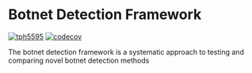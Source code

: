 # Botnet Detection Framework
[![tph5595](https://circleci.com/gh/tph5595/BotnetDetectionFramework.svg?style=shield)](https://circleci.com/gh/tph5595/BotnetDetectionFramework)
[![codecov](https://codecov.io/gh/tph5595/BotnetDetectionFramework/branch/main/graph/badge.svg?token=T07I42629A)](https://codecov.io/gh/tph5595/BotnetDetectionFramework)

The botnet detection framework is a systematic approach to testing and comparing novel botnet detection methods 
